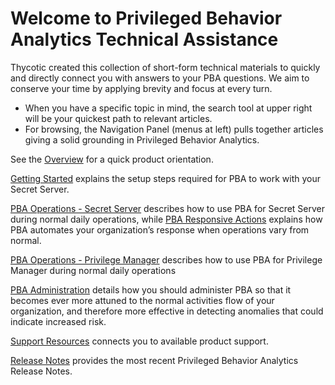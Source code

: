 [title]: # (Welcome)
[tags]: # (pba)
[priority]: # (1000)

# Welcome to Privileged Behavior Analytics Technical Assistance

Thycotic created this collection of short-form technical materials to quickly and directly connect you with answers to your PBA questions. We aim to conserve your time by applying brevity and focus at every turn.

* When you have a specific topic in mind, the search tool at upper right will be your quickest path to relevant articles.
* For browsing, the Navigation Panel (menus at left) pulls together articles giving a solid grounding in Privileged Behavior Analytics.

See the [Overview](overview/index.md) for a quick product orientation.

[Getting Started](getting-started/index.md) explains the setup steps required for PBA to work with your Secret Server.

[PBA Operations - Secret Server](pba-ss-apps/index.md) describes how to use PBA for Secret Server during normal daily operations, while [PBA Responsive Actions](pba-responsives/index.md) explains how PBA automates your organization’s response when operations vary from normal.

[PBA Operations - Privilege Manager](pba-pm-apps/index.md) describes how to use PBA for Privilege Manager during normal daily operations

[PBA Administration](pba-admin/index.md) details how you should administer PBA so that it becomes ever more attuned to the normal activities flow of your organization, and therefore more effective in detecting anomalies that could indicate increased risk.

[Support Resources](support/index.md) connects you to available product support.

[Release Notes](release-notes/index.md) provides the most recent Privileged Behavior Analytics Release Notes.
